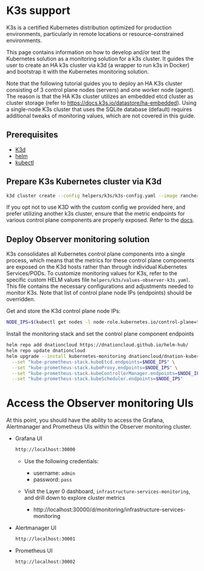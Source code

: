 # K3s support

K3s is a certified Kubernetes distribution optimized for production environments, particularly in remote locations
or resource-constrained environments.

This page contains information on how to develop and/or test the Kubernetes solution as a monitoring solution for a k3s
cluster. It guides the user to create an HA k3s cluster via k3d (a wrapper to run k3s in Docker) and bootstrap
it with the Kubernetes monitoring solution.

Note that the following tutorial guides you to deploy an HA K3s cluster consisting of 3 control plane nodes (servers)
and one worker node (agent). The reason is that the HA K3s cluster utilizes an embedded etcd cluster as cluster storage
(refer to https://docs.k3s.io/datastore/ha-embedded).
Using a single-node K3s cluster that uses the SQLite database (default) requires additional tweaks of monitoring values,
which are not covered in this guide.

## Prerequisites

- [K3d](https://k3d.io/#installation)
- [helm](https://helm.sh/)
- [kubectl](https://kubernetes.io/docs/reference/kubectl/)

## Prepare K3s Kubernetes cluster via K3d

```bash
k3d cluster create --config helpers/k3s/k3s-config.yaml --image rancher/k3s:v1.28.8-k3s1 observer
```

If you opt not to use K3D with the custom config we provided here, and prefer utilizing another k3s cluster,
ensure that the metric endpoints for various control plane components are properly exposed.
Refer to the [docs](https://dnationcloud.github.io/kubernetes-monitoring/helpers/FAQ/#kubernetes-monitoring-shows-or-0-state-for-some-control-plane-components-are-control-plane-components-working-correctly).

## Deploy Observer monitoring solution

K3s consolidates all Kubernetes control plane components into a single process, which means that the metrics for these
control plane components are exposed on the K3d hosts rather than through individual Kubernetes Services/PODs.
To customize monitoring values for K3s, refer to the specific custom HELM values file `helpers/k3s/values-observer-k3s.yaml`.
This file contains the necessary configurations and adjustments needed to monitor K3s.
Note that list of control plane node IPs (endpoints) should be overridden.

Get and store the K3d control plane node IPs:
```bash
NODE_IPS=$(kubectl get nodes -l node-role.kubernetes.io/control-plane=true -o jsonpath='{.items[*].status.addresses[?(@.type=="InternalIP")].address}' | tr ' ' ',' | sed 's/^/{&/;s/$/}/')
```

Install the monitoring stack and set the control plane component endpoints
```bash
helm repo add dnationcloud https://dnationcloud.github.io/helm-hub/
helm repo update dnationcloud
helm upgrade --install kubernetes-monitoring dnationcloud/dnation-kubernetes-monitoring-stack -f helpers/k3s/values-observer-k3s.yaml \
  --set "kube-prometheus-stack.kubeEtcd.endpoints=$NODE_IPS" \
  --set "kube-prometheus-stack.kubeProxy.endpoints=$NODE_IPS" \
  --set "kube-prometheus-stack.kubeControllerManager.endpoints=$NODE_IPS" \
  --set "kube-prometheus-stack.kubeScheduler.endpoints=$NODE_IPS"
```

# Access the Observer monitoring UIs

At this point, you should have the ability to access the Grafana, Alertmanager and Prometheus UIs
within the Observer monitoring cluster.

- Grafana UI
  ```bash
  http://localhost:30000
  ```
  - Use the following credentials:
    - username: `admin`
    - password: `pass`

  - Visit the Layer 0 dashboard, `infrastructure-services-monitoring`, and drill down to explore cluster metrics
    - http://localhost:30000/d/monitoring/infrastructure-services-monitoring

- Alertmanager UI
  ```bash
  http://localhost:30001
  ```

- Prometheus UI
  ```bash
  http://localhost:30002
  ```
